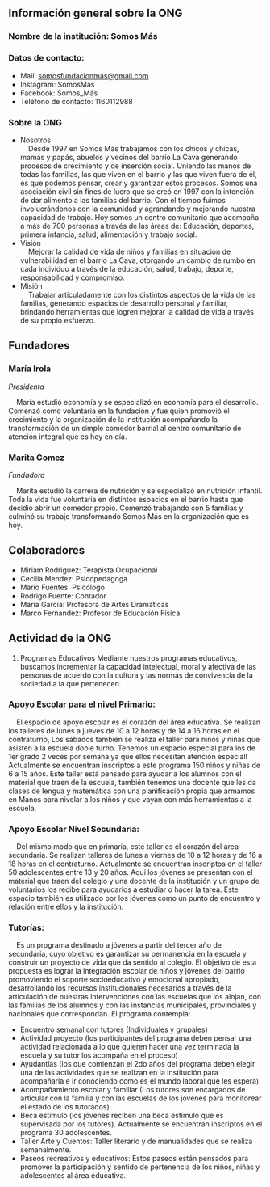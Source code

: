 ## Información general sobre la ONG
### Nombre de la institución: Somos Más
### Datos de contacto:
- Mail: somosfundacionmas@gmail.com 
- Instagram: SomosMás
- Facebook: Somos_Más
- Teléfono de contacto: 1160112988
### Sobre la ONG
  * Nosotros
    <br/> &nbsp;&nbsp;&nbsp; Desde 1997 en Somos Más trabajamos con los chicos y chicas, mamás y papás, abuelos y vecinos del barrio La Cava generando procesos de crecimiento y de inserción social. Uniendo las manos de todas las familias, las que viven en el barrio y las que viven fuera de él, es que podemos pensar, crear y garantizar estos procesos. Somos una asociación civil sin fines de lucro que se creó en 1997 con la intención de dar alimento a las familias del barrio. Con el tiempo fuimos involucrándonos con la comunidad y agrandando y mejorando nuestra capacidad de trabajo. Hoy somos un centro comunitario que acompaña a más de 700 personas a través de las áreas de: Educación, deportes, primera infancia, salud, alimentación y trabajo social.
* Visión
  <br/> &nbsp;&nbsp;&nbsp; Mejorar la calidad de vida de niños y familias en situación de vulnerabilidad en el barrio La Cava, otorgando un cambio de rumbo en cada individuo a través de la educación, salud, trabajo, deporte, responsabilidad y compromiso.
* Misión
  <br/> &nbsp;&nbsp;&nbsp; Trabajar articuladamente con los distintos aspectos de la vida de las familias, generando espacios de desarrollo personal y familiar, brindando herramientas que logren mejorar la calidad de vida a través de su propio esfuerzo.

## Fundadores
### María Irola
*Presidenta*

&nbsp;&nbsp;&nbsp; María estudió economía y se especializó en economía para el desarrollo. Comenzó como voluntaria en la fundación y fue quien promovió el crecimiento y la organización de la institución acompañando la transformación de un simple comedor barrial al centro comunitario de atención integral que es hoy en día.
### Marita Gomez
*Fundadora*

 &nbsp;&nbsp;&nbsp;  Marita estudió la carrera de nutrición y se especializó en nutrición infantil. Toda la vida fue voluntaria en distintos espacios en el barrio hasta que decidió abrir un comedor propio. Comenzó trabajando con 5 familias y culminó su trabajo transformando Somos Más en la organización que es hoy.

## Colaboradores
- Miriam Rodriguez: Terapista Ocupacional
- Cecilia Mendez: Psicopedagoga
- Mario Fuentes: Psicólogo
- Rodrigo Fuente: Contador
- Maria Garcia: Profesora de Artes Dramáticas
- Marco Fernandez: Profesor de Educación Física

## Actividad de la ONG
1) Programas Educativos Mediante nuestros programas educativos, buscamos incrementar la capacidad intelectual, moral y afectiva de las personas de acuerdo con la cultura y las normas de convivencia de la sociedad a la que pertenecen.
### Apoyo Escolar para el nivel Primario:
&nbsp;&nbsp;&nbsp; El espacio de apoyo escolar es el corazón del área educativa. Se realizan los talleres de lunes a jueves de 10 a 12 horas y de 14 a 16 horas en el contraturno, Los sábados también se realiza el taller para niños y niñas que asisten a la escuela doble turno. Tenemos un espacio especial para los de 1er grado 2 veces por semana ya que ellos necesitan atención especial! Actualmente se encuentran inscriptos a este programa 150 niños y niñas de 6 a 15 años. Este taller está pensado para ayudar a los alumnos con el material que traen de la escuela, también tenemos una docente que les da clases de lengua y matemática con una planificación propia que armamos en Manos para nivelar a los niños y que vayan con más herramientas a la escuela.
### Apoyo Escolar Nivel Secundaria:
&nbsp;&nbsp;&nbsp; Del mismo modo que en primaria, este taller es el corazón del área secundaria. Se realizan talleres de lunes a viernes de 10 a 12 horas y de 16 a 18 horas en el contraturno. Actualmente se encuentran inscriptos en el taller 50 adolescentes entre 13 y 20 años. Aquí los jóvenes se presentan con el material que traen del colegio y una docente de la institución y un grupo de voluntarios los recibe para ayudarlos a estudiar o hacer la tarea. Este espacio también es utilizado por los jóvenes como un punto de encuentro y relación entre ellos y la institución.
### Tutorías:
&nbsp;&nbsp;&nbsp; Es un programa destinado a jóvenes a partir del tercer año de secundaria, cuyo objetivo es garantizar su permanencia en la escuela y construir un proyecto de vida que da sentido al colegio. El objetivo de esta propuesta es lograr la integración escolar de niños y jóvenes del barrio promoviendo el soporte socioeducativo y emocional apropiado, desarrollando los recursos institucionales necesarios a través de la articulación de nuestras intervenciones con las escuelas que los alojan, con las familias de los alumnos y con las instancias municipales, provinciales y nacionales que correspondan. El programa contempla:
- Encuentro semanal con tutores (Individuales y grupales)
- Actividad proyecto (los participantes del programa deben pensar una actividad relacionada a lo que quieren hacer una vez terminada la
  escuela y su tutor los acompaña en el proceso)
- Ayudantías (los que comienzan el 2do años del programa deben
  elegir una de las actividades que se realizan en la institución para acompañarla e ir conociendo como es el mundo laboral que les
  espera).
- Acompañamiento escolar y familiar (Los tutores son encargados de
  articular con la familia y con las escuelas de los jóvenes para
  monitorear el estado de los tutorados)
- Beca estímulo (los jóvenes reciben una beca estímulo que es
  supervisada por los tutores). Actualmente se encuentran inscriptos en
  el programa 30 adolescentes.
- Taller Arte y Cuentos: Taller literario y de manualidades que se realiza
  semanalmente.
- Paseos recreativos y educativos: Estos paseos están pensados para
  promover la participación y sentido de pertenencia de los niños, niñas y adolescentes al área educativa.